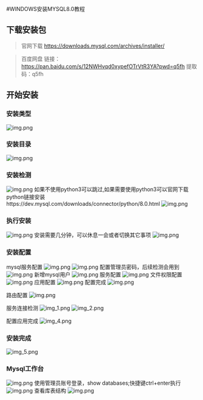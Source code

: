 #WINDOWS安装MYSQL8.0教程

## 下载安装包
> 官网下载
https://downloads.mysql.com/archives/installer/

> 百度网盘
链接：https://pan.baidu.com/s/12NWHvqd0xypefOTrVtR3YA?pwd=q5fh
提取码：q5fh

## 开始安装

### 安装类型
![img.png](images/mysql8_install_01.png)
### 安装目录
![img.png](images/mysql8_install_02.png)


### 安装检测
![img.png](images/mysql8_install_03.png)
如果不使用python3可以跳过,如果需要使用python3可以官网下载python链接安装https://dev.mysql.com/downloads/connector/python/8.0.html
![img.png](images/mysql8_install_04.png)
### 执行安装
![img.png](images/mysql8_install_05.png)
安装需要几分钟，可以休息一会或者切换其它事项
![img.png](images/mysql8_install_06.png)
### 安装配置
mysql服务配置
![img.png](images/mysql8_install_07.png)
![img.png](images/mysql8_install_08.png)
配置管理员密码，后续检测会用到
![img.png](images/mysql8_install_09.png)
新增mysql用户
![img.png](images/mysql8_install_10.png)
服务配置
![img.png](images/mysql8_install_11.png)
文件权限配置
![img.png](images/mysql8_install_12.png)
应用配置
![img.png](images/mysql8_install_13.png)
配置完成
![img.png](images/mysql8_install_14.png)

路由配置
![img.png](images/mysql8_install_15.png)

服务连接检测
![img_1.png](images/mysql8_install_16.png)
![img_2.png](images/mysql8_install_17.png)


配置应用完成
![img_4.png](images/mysql8_install_18.png)

### 安装完成
![img_5.png](images/mysql8_install_19.png)

### Mysql工作台
![img.png](images/mysql8_install_20.png)
使用管理员账号登录，show databases;快捷键ctrl+enter执行
![img.png](images/mysql8_install_21.png)
查看库表结构
![img.png](images/mysql8_install_22.png)